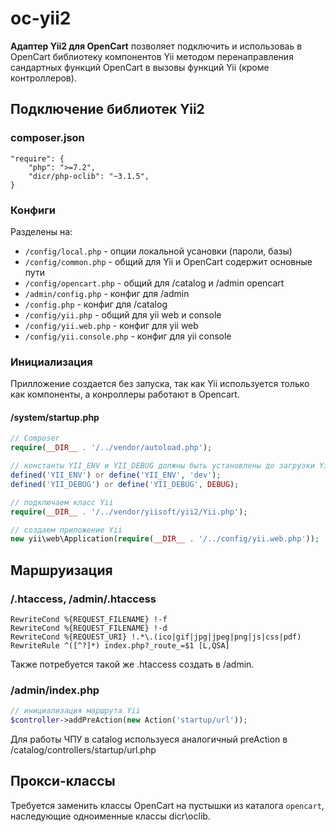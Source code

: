 # oc-yii2
**Адаптер Yii2 для OpenCart** позволяет подключить и использоваь в OpenCart библиотеку компонентов Yii методом перенаправления сандартных функций OpenCart в вызовы функций Yii (кроме контроллеров).

## Подключение библиотек Yii2
### composer.json
```composer
"require": {
    "php": ">=7.2",
    "dicr/php-oclib": "~3.1.5",
}
```
### Конфиги
Разделены на:
- `/config/local.php` - опции локальной усановки (пароли, базы)
- `/config/common.php` - общий для Yii и OpenCart содержит основные пути
- `/config/opencart.php` - общий для /catalog и /admin opencart
- `/admin/config.php` - конфиг для /admin
- `/config.php` - конфиг для /catalog
- `/config/yii.php` - общий для yii web и console
- `/config/yii.web.php` - конфиг для yii web
- `/config/yii.console.php` - конфиг для yii console

### Инициализация
Прилложение создается без запуска, так как Yii используется только как компоненты, а конроллеры работают в Opencart.

#### /system/startup.php
```php
// Composer
require(__DIR__ . '/../vendor/autoload.php');

// константы YII_ENV и YII_DEBUG должны быть установлены до загрузки Yii
defined('YII_ENV') or define('YII_ENV', 'dev');
defined('YII_DEBUG') or define('YII_DEBUG', DEBUG);

// подключаем класс Yii
require(__DIR__ . '/../vendor/yiisoft/yii2/Yii.php');

// создаем приложение Yii
new yii\web\Application(require(__DIR__ . '/../config/yii.web.php'));
```
## Маршруизация
### /.htaccess, /admin/.htaccess
```
RewriteCond %{REQUEST_FILENAME} !-f
RewriteCond %{REQUEST_FILENAME} !-d
RewriteCond %{REQUEST_URI} !.*\.(ico|gif|jpg|jpeg|png|js|css|pdf)
RewriteRule ^([^?]*) index.php?_route_=$1 [L,QSA]
```

Также потребуется такой же .htaccess создать в /admin.

### /admin/index.php
```php
// инициализация маршрута Yii
$controller->addPreAction(new Action('startup/url'));

```

Для работы ЧПУ в catalog используеся аналогичный preAction в /catalog/controllers/startup/url.php

## Прокси-классы
Требуется заменить классы OpenCart на пустышки из каталога `opencart`, наследующие одноименные классы dicr\oclib.

